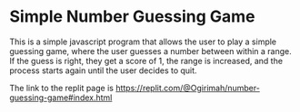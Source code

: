#   Simple Number Guessing Game

This is a simple javascript program that allows the user to play a simple guessing game, where the user guesses a number between within a range. If the guess is right, they get a score of 1, the range is increased, and the process starts again until the user decides to quit.

The link to the replit page is https://replit.com/@Ogirimah/number-guessing-game#index.html